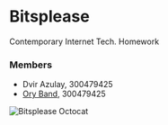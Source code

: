 # Bitsplease

Contemporary Internet Tech. Homework

### Members

 - Dvir Azulay, 300479425
 - [Ory Band][oryband], 300479425

![Bitsplease Octocat][octocat]


[octocat]: http://octodex.github.com/images/front-end-conftocat.png "The Octocat is not a mammal."
[oryband]: http://oryband.com
